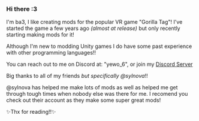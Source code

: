 ### Hi there :3

I'm ba3, I like creating mods for the popular VR game "Gorilla Tag"! I've started the game a few years ago *(almost at release)* but only recently starting making mods for it!

Although I'm new to modding Unity games I do have some past experience with other programming languages!!

You can reach out to me on Discord at: "yewo_6", or join my [Discord Server](https://discord.gg/Gxsf7bCP4D)

Big thanks to all of my friends *but specifically @sylnova*!!

@sylnova has helped me make lots of mods as well as helped me get through tough times when nobody else was there for me. I recomend you check out their account as they make some super great mods!

✨Thx for reading!!✨



<!--
**ba3themonke/ba3themonke** is a ✨ _special_ ✨ repository because its `README.md` (this file) appears on your GitHub profile.

Here are some ideas to get you started:

- 🔭 I’m currently working on ...
- 🌱 I’m currently learning ...
- 👯 I’m looking to collaborate on ...
- 🤔 I’m looking for help with ...
- 💬 Ask me about ...
- 📫 How to reach me: ...
- 😄 Pronouns: ...
- ⚡ Fun fact: ...
-->
